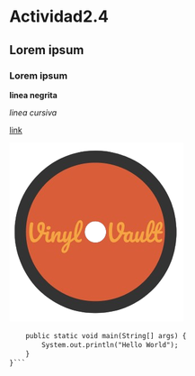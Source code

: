 # Actividad2.4

## Lorem ipsum

### Lorem ipsum

**linea negrita**

*linea cursiva*

[link](https://www.google.com)

![alternativo](logo-removebg-preview.png)

```class PracticandoJava {
    public static void main(String[] args) {
        System.out.println("Hello World");
    }
}```